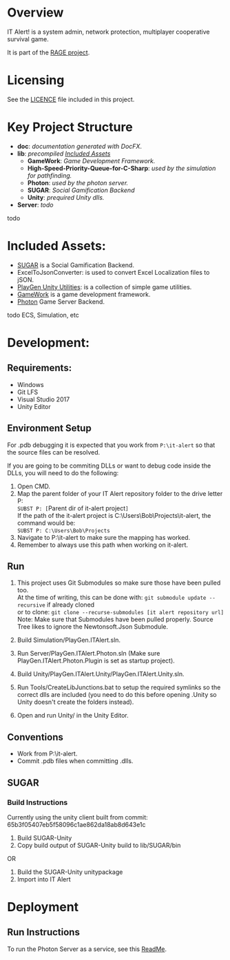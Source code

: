 # Overview 
IT Alert! is a system admin, network protection, multiplayer cooperative survival game.

It is part of the [RAGE project](http://rageproject.eu/).

# Licensing
See the [LICENCE](LICENCE.md) file included in this project.

# Key Project Structure
- **doc**: *documentation generated with DocFX*.
- **lib**: *precompiled [Included Assets](#Included-Assets)* 
  - **GameWork**: *Game Development Framework.*  
  - **High-Speed-Priority-Queue-for-C-Sharp**: *used by the simulation for pathfinding.*
  - **Photon**: *used by the photon server.*
  - **SUGAR**: *Social Gamification Backend*
  - **Unity**: *prequired Unity dlls.*
- **Server**: *todo*

todo


# Included Assets:
- [SUGAR](http://www.sugarengine.org/) is a Social Gamification Backend.
- ExcelToJsonConverter: is used to convert Excel Localization files to jSON.
- [PlayGen Unity Utilities](git@codebasehq.com:playgen/components/unityutilities.git): is a collection of simple game utilities.
- [GameWork](https://github.com/Game-Work/GameWork.Unity) is a game development framework. 
- [Photon](https://www.photonengine.com/en/OnPremise) Game Server Backend.

todo ECS, Simulation, etc


# Development:
## Requirements:
- Windows
- Git LFS
- Visual Studio 2017
- Unity Editor

## Environment Setup
For .pdb debugging it is expected that you work from `P:\it-alert` so that the source files can be resolved.

If you are going to be commiting DLLs or want to debug code inside the DLLs, you will need to do the following:

1. Open CMD.
2. Map the parent folder of your IT Alert repository folder to the drive letter P:  
`SUBST P: [`Parent dir of it-alert project`]`  
If the path of the it-alert project is C:\Users\Bob\Projects\it-alert, the command would be:  
`SUBST P: C:\Users\Bob\Projects`
3. Navigate to P:\it-alert to make sure the mapping has worked.
4. Remember to always use this path when working on it-alert.

## Run
1. This project uses Git Submodules so make sure those have been pulled too.  
At the time of writing, this can be done with: `git submodule update --recursive` if already cloned  
or to clone: `git clone --recurse-submodules [it alert repository url]`  
Note: Make sure that Submodules have been pulled properly. Source Tree likes to ignore the Newtonsoft.Json Submodule.

2. Build Simulation/PlayGen.ITAlert.sln.

3. Run Server/PlayGen.ITAlert.Photon.sln (Make sure PlayGen.ITAlert.Photon.Plugin is set as startup project).

4. Build Unity/PlayGen.ITAlert.Unity/PlayGen.ITAlert.Unity.sln.

5. Run Tools/CreateLibJunctions.bat to setup the required symlinks so the correct dlls are included (you need to do this before opening .Unity so Unity doesn't create the folders instead).

6. Open and run Unity/ in the Unity Editor.


## Conventions
- Work from P:\it-alert.
- Commit .pdb files when committing .dlls.

## SUGAR
### Build Instructions
Currently using the unity client built from commit: 65b3f05407eb5f58096c1ae862da18ab8d643e1c

1. Build SUGAR-Unity
2. Copy build output of SUGAR-Unity build to lib/SUGAR/bin

OR

1. Build the SUGAR-Unity unitypackage
2. Import into IT Alert

# Deployment
## Run Instructions
To run the Photon Server as a service, see this [ReadMe](Server/deploy/ReadMe.md).